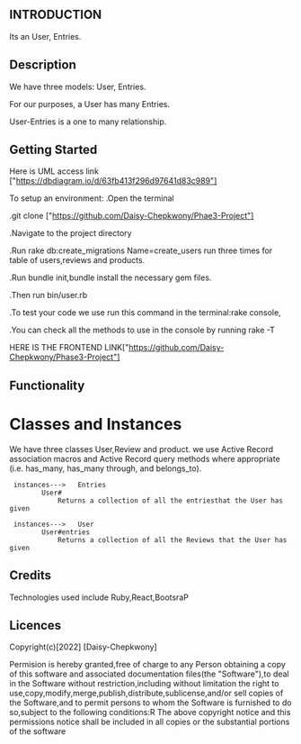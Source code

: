 ## INTRODUCTION

Its an User, Entries.

## Description

We have three models: User, Entries.

For our purposes, a User has many Entries.

  User-Entries is a one to many relationship.


## Getting Started
Here is UML access link ["https://dbdiagram.io/d/63fb413f296d97641d83c989"]

To setup an environment:
.Open the terminal

.git clone ["https://github.com/Daisy-Chepkwony/Phae3-Project"]

.Navigate to the project directory

.Run rake db:create_migrations Name=create_users
run three times for table of users,reviews and products.

.Run bundle init,bundle install the necessary gem files.

.Then run bin/user.rb
 
 .To test your code we use run this command in the terminal:rake console,

 .You can check all the methods to use in the console by running rake -T


 HERE IS THE FRONTEND LINK["https://github.com/Daisy-Chepkwony/Phase3-Project"]



## Functionality

 # Classes and Instances
 We have three classes User,Review and product.
 we use Active Record association macros and Active Record query methods where appropriate (i.e. has_many, has_many through, and belongs_to).


     instances--->   Entries
            User#
                Returns a collection of all the entriesthat the User has given

     instances--->   User
            User#entries
                Returns a collection of all the Reviews that the User has given
          
          



## Credits

Technologies used include Ruby,React,BootsraP 

## Licences

Copyright(c)[2022] [Daisy-Chepkwony]

Permision is hereby granted,free of charge to any Person obtaining a copy of this software and associated documentation files(the "Software"),to deal in the Software without restriction,including without limitation the right to use,copy,modify,merge,publish,distribute,sublicense,and/or sell copies of the Software,and to permit persons to whom the Software is furnished to do so,subject to the following conditions:R The above copyright notice and this permissions notice shall be included in all copies or the substantial portions of the software